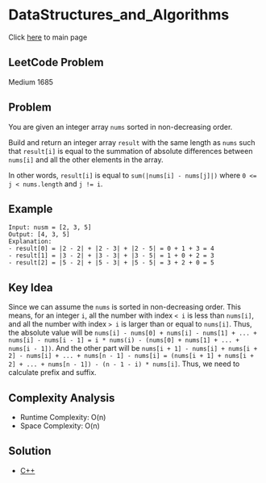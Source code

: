 # DataStructures_and_Algorithms
Click [here](../../README.md) to main page

## LeetCode Problem
Medium 1685

## Problem
You are given an integer array `nums` sorted in non-decreasing order.

Build and return an integer array `result` with the same length as `nums` such that `result[i]` is equal to the summation of absolute differences between `nums[i]` and all the other elements in the array.

In other words, `result[i]` is equal to `sum(|nums[i] - nums[j]|)` where `0 <= j < nums.length` and `j != i`.

## Example
```
Input: nusm = [2, 3, 5]
Output: [4, 3, 5]
Explanation:
- result[0] = |2 - 2| + |2 - 3| + |2 - 5| = 0 + 1 + 3 = 4
- result[1] = |3 - 2| + |3 - 3| + |3 - 5| = 1 + 0 + 2 = 3
- result[2] = |5 - 2| + |5 - 3| + |5 - 5| = 3 + 2 + 0 = 5
```

## Key Idea
Since we can assume the `nums` is sorted in non-decreasing order. This means, for an integer `i`, all the number with index `< i` is less than `nums[i]`, and all the number with index `> i` is larger than or equal to `nums[i]`. Thus, the absolute value will be `nums[i] - nums[0] + nums[i] - nums[1] + ... + nums[i] - nums[i - 1] = i * nums(i) - (nums[0] + nums[1] + ... + nums[i - 1])`. And the other part will be `nums[i + 1] - nums[i] + nums[i + 2] - nums[i] + ... + nums[n - 1] - nums[i] = (nums[i + 1] + nums[i + 2] + ... + nums[n - 1]) - (n - 1 - i) * nums[i]`. Thus, we need to calculate prefix and suffix. 

## Complexity Analysis
- Runtime Complexity: O(n)
- Space Complexity: O(n)

## Solution
- [C++](./solution.cpp)